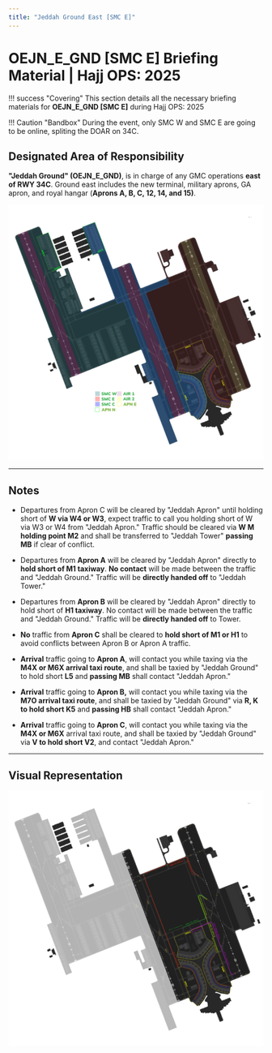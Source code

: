 ```yaml
---
title: "Jeddah Ground East [SMC E]"
---
```


# OEJN_E_GND [SMC E] Briefing Material | Hajj OPS: 2025

!!! success "Covering"
    This section details all the necessary briefing materials for **OEJN_E_GND [SMC E]** during Hajj OPS: 2025

 !!! Caution "Bandbox"
    During the event, only SMC W and SMC E are going to be online, spliting the DOAR on 34C.


## Designated Area of Responsibility 
**"Jeddah Ground" (OEJN_E_GND)**, is in charge of any GMC operations **east of RWY 34C**. Ground east includes the new terminal, military aprons, GA apron, and royal hangar (**Aprons A, B, C, 12, 14, and 15)**.

![Loading](img/smc.png)

---

## Notes
- Departures from Apron C will be cleared by "Jeddah Apron" until holding short of **W via W4 or W3**, expect traffic to call you holding short of W via W3 or W4 from "Jeddah Apron." Traffic should be cleared via **W M holding point M2** and shall be transferred to "Jeddah Tower" **passing MB** if clear of conflict.

- Departures from **Apron A** will be cleared by "Jeddah Apron" directly to **hold short of M1 taxiway**. **No contact** will be made between the traffic and "Jeddah Ground." Traffic will be **directly handed off** to "Jeddah Tower."

- Departures from **Apron B** will be cleared by "Jeddah Apron" directly to hold short of **H1 taxiway**. No contact will be made between the traffic and "Jeddah Ground." Traffic will be **directly handed off** to Tower.

- **No** traffic from **Apron C** shall be cleared to **hold short of M1 or H1** to avoid conflicts between Apron B or Apron A traffic.

- **Arrival** traffic going to **Apron A**, will contact you while taxing via the **M4X or M6X arrival taxi route**, and shall be taxied by "Jeddah Ground" to hold short **L5** and **passing MB** shall contact "Jeddah Apron."

- **Arrival** traffic going to **Apron B,** will contact you while taxing via the **M7O arrival taxi route**, and shall be taxied by "Jeddah Ground" via **R, K to hold short K5** and **passing HB** shall contact "Jeddah Apron."

- **Arrival** traffic going to **Apron C**, will contact you while taxing via the **M4X or M6X** arrival taxi route, and shall be taxied by "Jeddah Ground" via **V to hold short V2**, and contact "Jeddah Apron."

---

## Visual Representation

![Loading](img/smce.png)